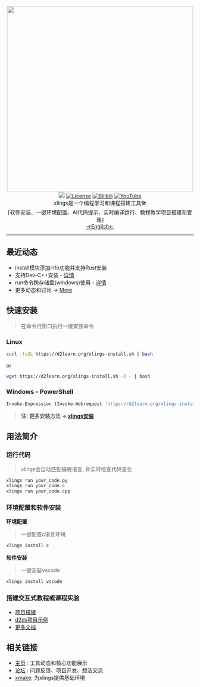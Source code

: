 <div align=center><img width="500" src="https://d2learn.org/xlings/xlings-install.gif"></div>

<div align="center">
  <a href="https://forum.d2learn.org/category/9/xlings" target="_blank"><img src="https://img.shields.io/badge/Forum-xlings-blue" /></a>
  <a href="https://d2learn.org" target="_blank"><img src="https://img.shields.io/badge/License-Apache2.0-success" alt="License"></a>
  <a href="https://www.bilibili.com/video/BV1d2DZYsErF" target="_blank"><img src="https://img.shields.io/badge/Video-bilibili-teal" alt="Bilibili"></a>
  <a href="https://youtu.be/uN4amaIAkZ0?si=MpZ6GfLHQoZRmNqc" target="_blank"><img src="https://img.shields.io/badge/Video-YouTube-red" alt="YouTube"></a>
</div>

<div align=center>xlings是一个编程学习和课程搭建工具🛠️</div>
<div align=center>⌈软件安装、一键环境配置、AI代码提示、实时编译运行、教程教学项目搭建和管理⌋</div>

<div align="center">
  <a href="README.en.md" target="_blank">->English<-</a>
</div>

---

## 最近动态

- install模块添加info功能并支持Rust安装
- 支持Dev-C++安装 - [详情](http://forum.d2learn.org/post/82)
- run命令跨存储盘(windows)使用 - [详情](http://forum.d2learn.org/post/66)
- 更多动态和讨论 -> [More](https://forum.d2learn.org/category/9/xlings)

## 快速安装

> 在命令行窗口执行一键安装命令

### Linux

```bash
curl -fsSL https://d2learn.org/xlings-install.sh | bash
```

or

```bash
wget https://d2learn.org/xlings-install.sh -O - | bash
```

### Windows - PowerShell

```bash
Invoke-Expression (Invoke-Webrequest 'https://d2learn.org/xlings-install.ps1.txt' -UseBasicParsing).Content
```

> **注: 更多安装方法 -> [xlings安装](https://d2learn.github.io/docs/xlings/chapter_1.html)**

## 用法简介

### 运行代码

> xlings会自动匹配编程语言, 并实时检查代码变化

```bash
xlings run your_code.py
xlings run your_code.c
xlings run your_code.cpp
```

### 环境配置和软件安装

**环境配置**

> 一键配置c语言环境

```bash
xlings install c
```

**软件安装**

> 一键安装vscode

```bash
xlings install vscode
```

### 搭建交互式教程或课程实验

- [项目搭建](https://d2learn.github.io/docs/xlings/chapter_3.html)
- [d2ds项目示例](https://github.com/d2learn/d2ds)
- [更多文档](https://d2learn.org/docs/xlings/chapter_0.html)

## 相关链接

- [主页](https://d2learn.org/xlings) : 工具动态和核心功能展示
- [论坛](https://forum.d2learn.org/category/9/xlings) : 问题反馈、项目开发、想法交流
- [xmake](https://github.com/xmake-io/xmake): 为xlings提供基础环境
